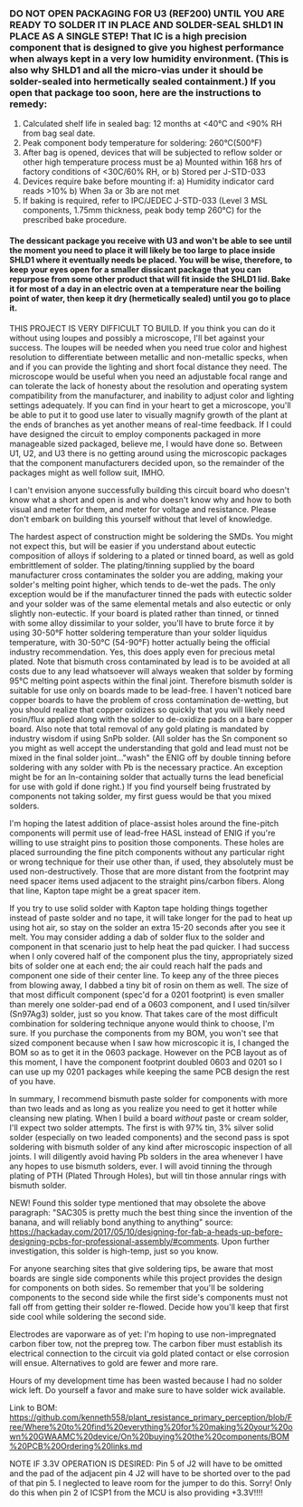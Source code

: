  ### DO NOT OPEN PACKAGING FOR U3 (REF200) UNTIL YOU ARE READY TO SOLDER IT IN PLACE AND SOLDER-SEAL SHLD1 IN PLACE AS A SINGLE STEP!  That IC is a high precision component that is designed to give you highest performance when always kept in a very low humidity environment.  (This is also why SHLD1 and all the micro-vias under it should be solder-sealed into hermetically sealed containment.)  If you open that package too soon, here are the instructions to remedy: 
 1. Calculated shelf life in sealed bag: 12 months at <40°C and <90% RH from bag seal date.
 2. Peak component body temperature for soldering: 260°C(500°F)
 3. After bag is opened, devices that will be subjected to reflow solder or other high temperature process must be 
   a) Mounted within 168 hrs of factory conditions of <30C/60% RH, or
   b) Stored per J-STD-033
 4. Devices require bake before mounting if:
   a) Humidity indicator card reads >10%
   b) When 3a or 3b are not met
 5. If baking is required, refer to IPC/JEDEC J-STD-033 (Level 3 MSL components, 1.75mm thickness, peak body temp 260°C) for the prescribed bake procedure.

#### The dessicant package you receive with U3 and won't be able to see until the moment you need to place it will likely be too large to place inside SHLD1 where it eventually needs be placed.  You will be wise, therefore, to keep your eyes open for a smaller dissicant package that you can repurpose from some other product that will fit inside the SHLD1 lid.  Bake it for most of a day in an electric oven at a temperature near the boiling point of water, then keep it dry (hermetically sealed) until you go to place it.

THIS PROJECT IS VERY DIFFICULT TO BUILD.  If you think you can do it without using loupes and possibly a microscope, I'll bet against your success.  The loupes will be needed when you need true color and highest resolution to differentiate between metallic and non-metallic specks, when and if you can provide the lighting and short focal distance they need.  The microscope would be useful when you need an adjustable focal range and can tolerate the lack of honesty about the resolution and operating system compatibility from the manufacturer, and inability to adjust color and lighting settings adequately.  If you can find in your heart to get a microscope, you'll be able to put it to good use later to visually magnify growth of the plant at the ends of branches as yet another means of real-time feedback.  If I could have designed the circuit to employ components packaged in more manageable sized packaged, believe me, I would have done so.  Between U1, U2, and U3 there is no getting around using the microscopic packages that the component manufacturers decided upon, so the remainder of the packages might as well follow suit, IMHO.

I can't envision anyone successfully building this circuit board who doesn't know what a short and open is and who doesn't know why and how to both visual and meter for them, and meter for voltage and resistance.  Please don't embark on building this yourself without that level of knowledge.

The hardest aspect of construction might be soldering the SMDs.  You might not expect this, but will be easier if you understand about eutectic composition of alloys if soldering to a plated or tinned board, as well as gold embrittlement of solder.  The plating/tinning supplied by the board manufacturer cross contaminates the solder you are adding, making your solder's melting point higher, which tends to de-wet the pads.  The only exception would be if the manufacturer tinned the pads with eutectic solder and your solder was of the same elemental metals and also eutectic or only slightly non-eutectic.  If your board is plated rather than tinned, or tinned with some alloy dissimilar to your solder, you'll have to brute force it by using 30-50°F hotter soldering temperature than your solder liquidus temperature, with 30-50°C (54-90°F) hotter actually being the official industry recommendation.  Yes, this does apply even for precious metal plated. Note that bismuth cross contaminated by lead is to be avoided at all costs due to any lead whatsoever will always weaken that solder by forming 95°C melting point aspects within the final joint.  Therefore bismuth solder is suitable for use only on boards made to be lead-free.  I haven't noticed bare copper boards to have the problem of cross contamination de-wetting, but you should realize that copper oxidizes so quickly that you will likely need rosin/flux applied along with the solder to de-oxidize pads on a bare copper board.  Also note that total removal of any gold plating is mandated by industry wisdom if using SnPb solder.  (All solder has the Sn component so you might as well accept the understanding that gold and lead must not be mixed in the final solder joint..."wash" the ENIG off by double tinning before soldering with any solder with Pb is the necessary practice.  An exception might be for an In-containing solder that actually turns the lead beneficial for use with gold if done right.)  If you find yourself being frustrated by components not taking solder, my first guess would be that you mixed solders.

I'm hoping the latest addition of place-assist holes around the fine-pitch components will permit use of lead-free HASL instead of ENIG if you're willing to use straight pins to position those components.  These holes are placed surrounding the fine pitch components without any particular right or wrong technique for their use other than, if used, they absolutely must be used non-destructively.  Those that are more distant from the footprint may need spacer items used adjacent to the straight pins/carbon fibers.  Along that line, Kapton tape might be a great spacer item.
 
If you try to use solid solder with Kapton tape holding things together instead of paste solder and no tape, it will take longer for the pad to heat up using hot air, so stay on the solder an extra 15-20 seconds after you see it melt.  You may consider adding a dab of solder flux to the solder and component in that scenario just to help heat the pad quicker.  I had success when I only covered half of the component plus the tiny, appropriately sized bits of solder one at each end; the air could reach half the pads and component one side of their center line.  To keep any of the three pieces from blowing away, I dabbed a tiny bit of rosin on them as well.  The size of that most difficult component (spec'd for a 0201 footprint) is even smaller than merely one solder-pad end of a 0603 component, and I used tin/silver (Sn97Ag3) solder, just so you know.  That takes care of the most difficult combination for soldering technique anyone would think to choose, I'm sure.  If you purchase the components from my BOM, you won't see that sized component because when I saw how microscopic it is, I changed the BOM so as to get it in the 0603 package.  However on the PCB layout as of this moment, I have the component footprint doubled 0603 and 0201 so I can use up my 0201 packages while keeping the same PCB design the rest of you have.

In summary, I recommend bismuth paste solder for components with more than two leads and as long as you realize you need to get it hotter while cleansing new plating.   When I build a board _without_ paste or cream solder, I'll expect two solder attempts.  The first is with 97% tin, 3% silver solid solder (especially on two leaded components) and the second pass is spot soldering with bismuth solder of any kind after microscopic inspection of all joints.  I will diligently avoid having Pb solders in the area whenever I have any hopes to use bismuth solders, ever.  I will avoid tinning the through plating of PTH (Plated Through Holes), but will tin those annular rings with bismuth solder.

NEW! Found this solder type mentioned that may obsolete the above paragraph:
"SAC305 is pretty much the best thing since the invention of the banana, and will reliably bond anything to anything"  source: https://hackaday.com/2017/05/10/designing-for-fab-a-heads-up-before-designing-pcbs-for-professional-assembly/#comments.  Upon further investigation, this solder is high-temp, just so you know.

For anyone searching sites that give soldering tips, be aware that most boards are single side components while this project provides the design for components on both sides.  So remember that you'll be soldering components to the second side while the first side's components must not fall off from getting their solder re-flowed.  Decide how you'll keep that first side cool while soldering the second side.

Electrodes are vaporware as of yet: I'm hoping to use non-impregnated carbon fiber tow, not the prepreg tow.  The carbon fiber must establish its electrical connection to the circuit via gold plated contact or else corrosion will ensue.  Alternatives to gold are fewer and more rare.

Hours of my development time has been wasted because I had no solder wick left.  Do yourself a favor and make sure to have solder wick available.

Link to BOM: https://github.com/kenneth558/plant_resistance_primary_perception/blob/Free/Where%20to%20find%20everything%20for%20making%20your%20own%20GWAAMC%20device/On%20buying%20the%20components/BOM%20PCB%20Ordering%20links.md

NOTE IF 3.3V OPERATION IS DESIRED:  Pin 5 of J2 will have to be omitted and the pad of the adjacent pin 4 J2 will have to be shorted over to the pad of that pin 5.  I neglected to leave room for the jumper to do this.  Sorry!   Only do this when pin 2 of ICSP1 from the MCU is also providing +3.3V!!!!
